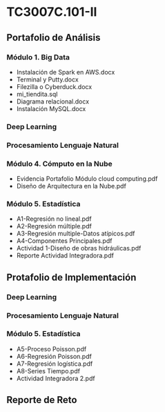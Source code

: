 # TC3007C.101-II

## Portafolio de Análisis

### Módulo 1. Big Data
*  Instalación de Spark en AWS.docx
*  Terminal y Putty.docx
*  Filezilla o Cyberduck.docx
*  mi_tiendita.sql
*  Diagrama relacional.docx
*  Instalación MySQL.docx

### Deep Learning

### Procesamiento Lenguaje Natural

### Módulo 4. Cómputo en la Nube
*  Evidencia Portafolio Módulo cloud computing.pdf
*  Diseño de Arquitectura en la Nube.pdf

### Módulo 5. Estadística 
*  A1-Regresión no lineal.pdf
*  A2-Regresión múltiple.pdf
*  A3-Regresión multiple-Datos atípicos.pdf
*  A4-Componentes Principales.pdf
*  Actividad 1-Diseño de obras hidráulicas.pdf
*  Reporte Actividad Integradora.pdf

## Protafolio de Implementación

### Deep Learning

### Procesamiento Lenguaje Natural

### Módulo 5. Estadística 
*  A5-Proceso Poisson.pdf
*  A6-Regresión Poisson.pdf
*  A7-Regresión logística.pdf
*  A8-Series Tiempo.pdf
*  Actividad Integradora 2.pdf

## Reporte de Reto


